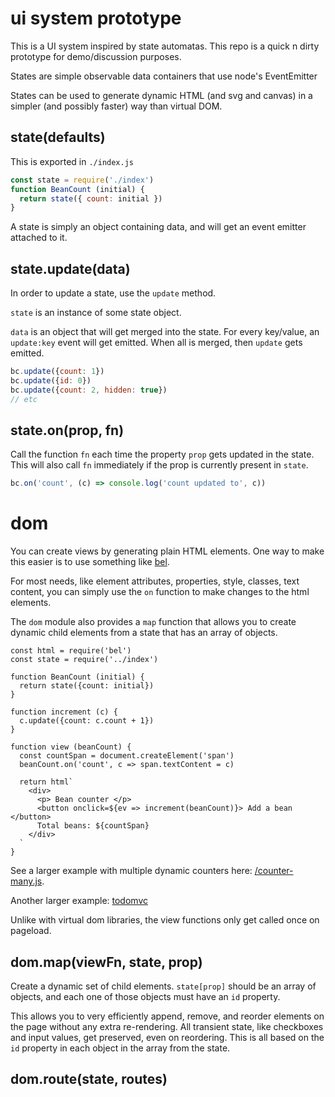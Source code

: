 
# ui system prototype

This is a UI system inspired by state automatas. This repo is a quick n dirty prototype for demo/discussion purposes.

States are simple observable data containers that use node's EventEmitter

States can be used to generate dynamic HTML (and svg and canvas) in a simpler (and possibly faster) way than virtual DOM.

## state(defaults)

This is exported in `./index.js`

```js
const state = require('./index')
function BeanCount (initial) {
  return state({ count: initial })
}
```

A state is simply an object containing data, and will get an event emitter attached to it.

## state.update(data)

In order to update a state, use the `update` method.

`state` is an instance of some state object. 

`data` is an object that will get merged into the state. For every key/value, an `update:key` event will get emitted. When all is merged, then `update` gets emitted.

```js
bc.update({count: 1})
bc.update({id: 0})
bc.update({count: 2, hidden: true})
// etc
```

## state.on(prop, fn)

Call the function `fn` each time the property `prop` gets updated in the state. This will also call `fn` immediately if the prop is currently present in `state`.

```js
bc.on('count', (c) => console.log('count updated to', c))
```

# dom

You can create views by generating plain HTML elements. One way to make this easier is to use something like [bel](https://github.com/shama/bel).

For most needs, like element attributes, properties, style, classes, text content, you can simply use the `on` function to make changes to the html elements.

The `dom` module also provides a `map` function that allows you to create dynamic child elements from a state that has an array of objects.

```
const html = require('bel')
const state = require('../index')

function BeanCount (initial) {
  return state({count: initial})
}

function increment (c) {
  c.update({count: c.count + 1})
}

function view (beanCount) {
  const countSpan = document.createElement('span')
  beanCount.on('count', c => span.textContent = c)

  return html`
    <div>
      <p> Bean counter </p>
      <button onclick=${ev => increment(beanCount)}> Add a bean </button>
      Total beans: ${countSpan}
    </div>
  `
}
```

See a larger example with multiple dynamic counters here: [/counter-many.js](/counter-many.js).

Another larger example: [todomvc](/todo.js)

Unlike with virtual dom libraries, the view functions only get called once on pageload.

## dom.map(viewFn, state, prop)

Create a dynamic set of child elements. `state[prop]` should be an array of objects, and each one of those objects must have an `id` property.

This allows you to very efficiently append, remove, and reorder elements on the page without any extra re-rendering. All transient state, like checkboxes and input values, get preserved, even on reordering. This is all based on the `id` property in each object in the array from the state.

## dom.route(state, routes)
